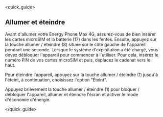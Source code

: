 <quick_guide>
##  Allumer et éteindre

Avant d'allumer votre Energy Phone Max 4G, assurez-vous de bien insérer les cartes microSIM et la batterie (17) dans les fentes. Ensuite, appuyez sur la touche allumer / éteindre (8) située sur le côté gauche de l'appareil pendant une seconde. Lorsque le système d'exploitation a été chargé, vous devez débloquer l'appareil pour commencer à l'utiliser. Pour cela, insérez le numéro PIN de vos cartes microSIM et puis, déplacez le cadenat vers le haut.

Pour éteindre l'appareil, appuyez sur la touche allumer / éteindre (1) jusqu'à l'éteint, à continuation, choisissez l'option "Éteint".

Appuyez brièvement la touche allumer / éteindre (1) pour bloquer / débloquer l'appareil, allumer et éteindre l'écran et activer le mode d'économie d'énergie.

</quick_guide>
